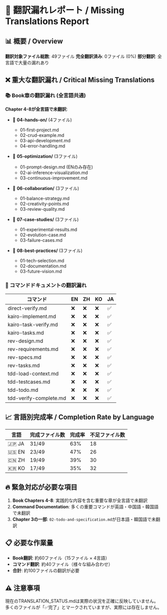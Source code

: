 # 🚨 翻訳漏れレポート / Missing Translations Report

## 📊 概要 / Overview

**翻訳対象ファイル総数**: 49ファイル
**完全翻訳済み**: 0ファイル (0%)
**部分翻訳**: 全言語で大量の漏れあり

## ❌ 重大な翻訳漏れ / Critical Missing Translations

### 📚 Book章の翻訳漏れ (全言語共通)

**Chapter 4-8が全言語で未翻訳**:
- 📁 **04-hands-on/** (4ファイル)
  - 01-first-project.md
  - 02-crud-example.md
  - 03-api-development.md
  - 04-error-handling.md

- 📁 **05-optimization/** (3ファイル)
  - 01-prompt-design.md (ENのみ存在)
  - 02-ai-inference-visualization.md
  - 03-continuous-improvement.md

- 📁 **06-collaboration/** (3ファイル)
  - 01-balance-strategy.md
  - 02-creativity-points.md
  - 03-review-quality.md

- 📁 **07-case-studies/** (3ファイル)
  - 01-experimental-results.md
  - 02-evolution-case.md
  - 03-failure-cases.md

- 📁 **08-best-practices/** (3ファイル)
  - 01-tech-selection.md
  - 02-documentation.md
  - 03-future-vision.md

### 📝 コマンドドキュメントの翻訳漏れ

| コマンド | EN | ZH | KO | JA |
|---------|----|----|----|----|
| direct-verify.md | ❌ | ❌ | ❌ | ✅ |
| kairo-implement.md | ❌ | ❌ | ❌ | ✅ |
| kairo-task-verify.md | ❌ | ❌ | ❌ | ✅ |
| kairo-tasks.md | ❌ | ❌ | ❌ | ✅ |
| rev-design.md | ❌ | ❌ | ❌ | ✅ |
| rev-requirements.md | ❌ | ❌ | ❌ | ✅ |
| rev-specs.md | ❌ | ❌ | ❌ | ✅ |
| rev-tasks.md | ❌ | ❌ | ❌ | ✅ |
| tdd-load-context.md | ❌ | ❌ | ❌ | ✅ |
| tdd-testcases.md | ❌ | ❌ | ❌ | ✅ |
| tdd-todo.md | ❌ | ❌ | ❌ | ✅ |
| tdd-verify-complete.md | ❌ | ❌ | ❌ | ✅ |

## 📈 言語別完成率 / Completion Rate by Language

| 言語 | 完成ファイル数 | 完成率 | 不足ファイル数 |
|------|---------------|--------|---------------|
| 🇯🇵 JA | 31/49 | 63% | 18 |
| 🇺🇸 EN | 23/49 | 47% | 26 |
| 🇨🇳 ZH | 19/49 | 39% | 30 |
| 🇰🇷 KO | 17/49 | 35% | 32 |

## 🔥 緊急対応が必要な項目

1. **Book Chapters 4-8**: 実践的な内容を含む重要な章が全言語で未翻訳
2. **Command Documentation**: 多くの重要コマンドが英語・中国語・韓国語で未翻訳
3. **Chapter 3の一部**: `02-todo-and-specification.md`が日本語・韓国語で未翻訳

## 📋 必要な作業量

- **Book翻訳**: 約60ファイル（15ファイル × 4言語）
- **コマンド翻訳**: 約40ファイル（様々な組み合わせ）
- **合計**: 約100ファイルの翻訳が必要

## ⚠️ 注意事項

現在のTRANSLATION_STATUS.mdは実際の状況を正確に反映していません。
多くのファイルが「✅完了」とマークされていますが、実際には存在しません。
